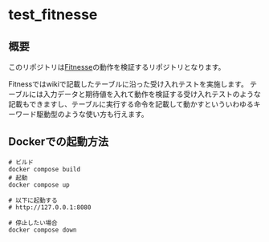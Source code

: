 # test_fitnesse

## 概要

このリポジトリは[Fitnesse](https://fitnesse.org/FrontPage.html)の動作を検証するリポジトリとなります。

Fitnessではwikiで記載したテーブルに沿った受け入れテストを実施します。
テーブルには入力データと期待値を入れて動作を検証する受け入れテストのような記載もできますし、テーブルに実行する命令を記載して動かすといういわゆるキーワード駆動型のような使い方も行えます。


## Dockerでの起動方法

```
# ビルド
docker compose build
# 起動
docker compose up

# 以下に起動する
# http://127.0.0.1:8080

# 停止したい場合
docker compose down
```

